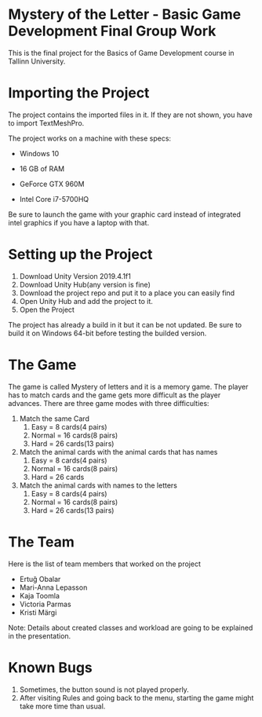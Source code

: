 # Mystery of the Letter - Basic Game Development Final Group Work
This is the final project for the Basics of Game Development course in Tallinn University.

# Importing the Project

The project contains the imported files in it. If they are not shown, you have to import TextMeshPro.

The project works on a machine with these specs:

* Windows 10

* 16 GB of RAM

* GeForce GTX 960M

* Intel Core i7-5700HQ

Be sure to launch the game with your graphic card instead of integrated intel graphics if you have a laptop with that.

# Setting up the Project

1. Download Unity Version 2019.4.1f1
2. Download Unity Hub(any version is fine)
3. Download the project repo and put it to a place you can easily find
4. Open Unity Hub and add the project to it.
5. Open the Project

The project has already a build in it but it can be not updated. Be sure to build it on Windows 64-bit before testing the builded version.

# The Game
The game is called Mystery of letters and it is a memory game. The player has to match cards and the game gets more difficult as the player advances. There are three game modes with three difficulties:
1. Match the same Card
    1. Easy = 8 cards(4 pairs)
    2. Normal = 16 cards(8 pairs)
    3. Hard = 26 cards(13 pairs)
2. Match the animal cards with the animal cards that has names
    1. Easy = 8 cards(4 pairs)
    2. Normal = 16 cards(8 pairs)
    3. Hard = 26 cards
3. Match the animal cards with names to the letters
    1. Easy = 8 cards(4 pairs)
    2. Normal = 16 cards(8 pairs)
    3. Hard = 26 cards(13 pairs)
# The Team
Here is the list of team members that worked on the project
* Ertuğ Obalar
* Mari-Anna Lepasson
* Kaja Toomla
* Victoria Parmas
* Kristi Märgi

Note: Details about created classes and workload are going to be explained in the presentation.
# Known Bugs
1. Sometimes, the button sound is not played properly.
2. After visiting Rules and going back to the menu, starting the game might take more time than usual.
